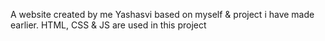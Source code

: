 A website created by me Yashasvi based on myself & project i have made earlier.
HTML, CSS & JS are used in this project
